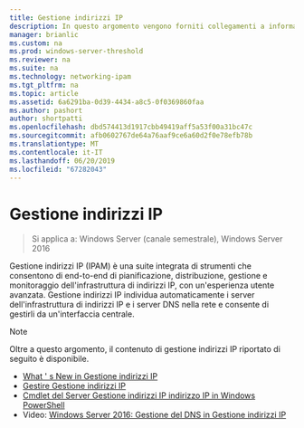 ```yaml
---
title: Gestione indirizzi IP
description: In questo argomento vengono forniti collegamenti a informazioni su gestione indirizzi IP in Windows Server 2016.
manager: brianlic
ms.custom: na
ms.prod: windows-server-threshold
ms.reviewer: na
ms.suite: na
ms.technology: networking-ipam
ms.tgt_pltfrm: na
ms.topic: article
ms.assetid: 6a6291ba-0d39-4434-a8c5-0f0369860faa
ms.author: pashort
author: shortpatti
ms.openlocfilehash: dbd574413d1917cbb49419aff5a53f00a31bc47c
ms.sourcegitcommit: afb0602767de64a76aaf9ce6a60d2f0e78efb78b
ms.translationtype: MT
ms.contentlocale: it-IT
ms.lasthandoff: 06/20/2019
ms.locfileid: "67282043"
---
```

# <a name="ip-address-management-ipam"></a>Gestione indirizzi IP

>Si applica a: Windows Server (canale semestrale), Windows Server 2016

Gestione indirizzi IP (IPAM) è una suite integrata di strumenti che consentono di end-to-end di pianificazione, distribuzione, gestione e monitoraggio dell'infrastruttura di indirizzi IP, con un'esperienza utente avanzata. Gestione indirizzi IP individua automaticamente i server dell'infrastruttura di indirizzi IP e i server DNS nella rete e consente di gestirli da un'interfaccia centrale.  
  
> [!NOTE]  
> Oltre a questo argomento, il contenuto di gestione indirizzi IP riportato di seguito è disponibile.  
>   
> -   [What ' s New in Gestione indirizzi IP](../../technologies/ipam/What-s-New-in-IPAM.md)  
> -   [Gestire Gestione indirizzi IP](../../technologies/ipam/Manage-IPAM.md)  
> -   [Cmdlet del Server Gestione indirizzi IP indirizzo IP in Windows PowerShell](https://technet.microsoft.com/library/jj553807.aspx)  
> -   Video: [Windows Server 2016: Gestione del DNS in Gestione indirizzi IP](https://channel9.msdn.com/Blogs/windowsserver/Windows-Server-2016-DNS-management-in-IPAM)  